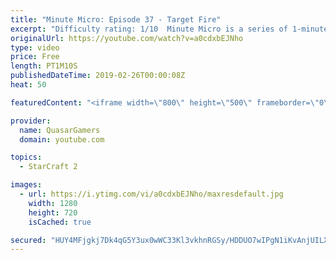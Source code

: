 ```yaml
---
title: "Minute Micro: Episode 37 - Target Fire"
excerpt: "Difficulty rating: 1/10  Minute Micro is a series of 1-minute videos explaining how to perform common micro techniques. This episode is on target firing.  twitch.tv/Quasarprintf"
originalUrl: https://youtube.com/watch?v=a0cdxbEJNho
type: video
price: Free
length: PT1M10S
publishedDateTime: 2019-02-26T00:00:08Z
heat: 50

featuredContent: "<iframe width=\"800\" height=\"500\" frameborder=\"0\" src=\"https://www.youtube.com/embed/a0cdxbEJNho\" allow=\"accelerometer; autoplay; encrypted-media; gyroscope; picture-in-picture\" allowfullscreen></iframe>"

provider:
  name: QuasarGamers
  domain: youtube.com

topics:
  - StarCraft 2

images:
  - url: https://i.ytimg.com/vi/a0cdxbEJNho/maxresdefault.jpg
    width: 1280
    height: 720
    isCached: true

secured: "HUY4MFjgkj7Dk4qG5Y3ux0wWC33Kl3vkhnRGSy/HDDUO7wIPgN1iKvAnjUILX76MNlOJaTHxKZ7ETvJwOqMcF4c+hNpQWWvkBOyuidWKUf6xen6Ry//nYJzMR4yDFRpOiSCCjR4UoHFiEXdOASR23w0VJ7EPmYqDxsFxPR3zQ/TzkJ6+zO6zoqvzu6Z1M/Q+TdgNox6REjEm6OETPCqpv6x0CBBxqTaAJ1AurwjPod+yda53UEHW0tJXlgmCEAc/9CSU+KrE5yl8NUTyAdxmdlW/wbvY1gVRNVr3WQVQWxzACZkYcFj1sf8kGTQhHBF0lXfZXBD04NNQJTYkm1BLiqxTOoCj+YIKgiZINEmip1srJmZbhf1PkgxKrE0eLg7dzqpZdJsSYLeOoemw3gZL7YDemWZ+btDz851D/hkh1nw=;x9o+f4A+Y5Sp2lQWNN8sAA=="
---
```


